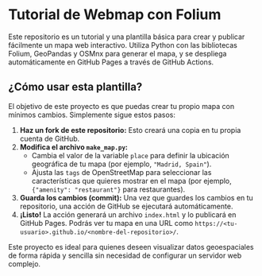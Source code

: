 # Tutorial de Webmap con Folium

Este repositorio es un tutorial y una plantilla básica para crear y publicar fácilmente un mapa web interactivo. Utiliza Python con las bibliotecas Folium, GeoPandas y OSMnx para generar el mapa, y se despliega automáticamente en GitHub Pages a través de GitHub Actions.

## ¿Cómo usar esta plantilla?

El objetivo de este proyecto es que puedas crear tu propio mapa con mínimos cambios. Simplemente sigue estos pasos:

1.  **Haz un fork de este repositorio:** Esto creará una copia en tu propia cuenta de GitHub.
2.  **Modifica el archivo `make_map.py`:**
    *   Cambia el valor de la variable `place` para definir la ubicación geográfica de tu mapa (por ejemplo, `"Madrid, Spain"`).
    *   Ajusta las `tags` de OpenStreetMap para seleccionar las características que quieres mostrar en el mapa (por ejemplo, `{"amenity": "restaurant"}` para restaurantes).
3.  **Guarda los cambios (commit):** Una vez que guardes los cambios en tu repositorio, una acción de GitHub se ejecutará automáticamente.
4.  **¡Listo!** La acción generará un archivo `index.html` y lo publicará en GitHub Pages. Podrás ver tu mapa en una URL como `https://<tu-usuario>.github.io/<nombre-del-repositorio>/`.

Este proyecto es ideal para quienes deseen visualizar datos geoespaciales de forma rápida y sencilla sin necesidad de configurar un servidor web complejo.
